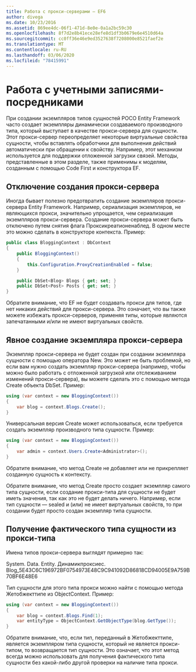 ```yaml
---
title: Работа с прокси-серверами — EF6
author: divega
ms.date: 10/23/2016
ms.assetid: 869ee4dc-06f1-471d-8e0e-0a1a2bc59c30
ms.openlocfilehash: 8f7d2e8b41ece28efe8d1df3b0679e6e4510d64a
ms.sourcegitcommit: cc0ff36e46e9ed3527638f7208000e8521faef2e
ms.translationtype: MT
ms.contentlocale: ru-RU
ms.lasthandoff: 03/06/2020
ms.locfileid: "78415991"
---
```

# <a name="working-with-proxies"></a>Работа с учетными записями-посредниками
При создании экземпляров типов сущностей POCO Entity Framework часто создает экземпляры динамически создаваемого производного типа, который выступает в качестве прокси-сервера для сущности. Этот прокси-сервер переопределяет некоторые виртуальные свойства сущности, чтобы вставлять обработчики для выполнения действий автоматически при обращении к свойству. Например, этот механизм используется для поддержки отложенной загрузки связей. Методы, представленные в этом разделе, также применимы к моделям, созданным с помощью Code First и конструктора EF.  

## <a name="disabling-proxy-creation"></a>Отключение создания прокси-сервера  

Иногда бывает полезно предотвратить создание экземпляров прокси-сервера Entity Framework. Например, сериализация экземпляров, не являющихся прокси, значительно упрощается, чем сериализация экземпляров прокси-сервера. Создание прокси-сервера может быть отключено путем снятия флага Проксикреатионенаблед. В одном месте это можно сделать в конструкторе контекста. Пример:  

``` csharp
public class BloggingContext : DbContext
{
    public BloggingContext()
    {
        this.Configuration.ProxyCreationEnabled = false;
    }  

    public DbSet<Blog> Blogs { get; set; }
    public DbSet<Post> Posts { get; set; }
}
```  

Обратите внимание, что EF не будет создавать прокси для типов, где нет никаких действий для прокси-сервера. Это означает, что вы также можете избежать прокси-серверов, применяя типы, которые являются запечатанными и/или не имеют виртуальных свойств.  

## <a name="explicitly-creating-an-instance-of-a-proxy"></a>Явное создание экземпляра прокси-сервера  

Экземпляр прокси-сервера не будет создан при создании экземпляра сущности с помощью оператора New. Это может не быть проблемой, но если вам нужно создать экземпляр прокси-сервера (например, чтобы можно было работать с отложенной загрузкой или отслеживанием изменений прокси-сервера), вы можете сделать это с помощью метода Create объекта DbSet. Пример:  

``` csharp
using (var context = new BloggingContext())
{
    var blog = context.Blogs.Create();
}
```  

Универсальная версия Create может использоваться, если требуется создать экземпляр производного типа сущности. Пример:  

``` csharp
using (var context = new BloggingContext())
{
    var admin = context.Users.Create<Administrator>();
}
```  

Обратите внимание, что метод Create не добавляет или не прикрепляет созданную сущность к контексту.  

Обратите внимание, что метод Create просто создает экземпляр самого типа сущности, если создание прокси-типа для сущности не будет иметь значения, так как это не будет делать ничего. Например, если тип сущности — sealed и (или) не имеет виртуальных свойств, то при создании будет просто создан экземпляр типа сущности.  

## <a name="getting-the-actual-entity-type-from-a-proxy-type"></a>Получение фактического типа сущности из прокси-типа  

Имена типов прокси-сервера выглядят примерно так:  

System. Data. Entity. Динамикпроксиес. Blog_5E43C6C196972BF0754973E48C9C941092D86818CD94005E9A759B70BF6E48E6  

Тип сущности для этого типа прокси можно найти с помощью метода Жетобжекттипе из ObjectContext. Пример:  

``` csharp
using (var context = new BloggingContext())
{
    var blog = context.Blogs.Find(1);
    var entityType = ObjectContext.GetObjectType(blog.GetType());
}
```  

Обратите внимание, что, если тип, переданный в Жетобжекттипе, является экземпляром типа сущности, который не является прокси-типом, то возвращается тип сущности. Это означает, что этот метод всегда можно использовать для получения фактического типа сущности без какой-либо другой проверки на наличие типа прокси.  
